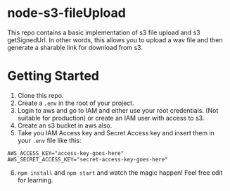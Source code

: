 # node-s3-fileUpload
This repo contains a basic implementation of s3 file upload and s3 getSignedUrl.  In other words, this allows you to upload a wav file and then generate a sharable link for download from s3.


# Getting Started

1.  Clone this repo.
2.  Create a `.env` in the root of your project. 
3.  Login to aws and go to IAM and either use your root credentials. (Not suitable for production) or create an IAM user with access to s3.
4.  Create an s3 bucket in aws also.  
5.  Take you IAM Access key and Secret Access key and insert them in your `.env` file like this:
```
AWS_ACCESS_KEY="access-key-goes-here"
AWS_SECRET_ACCESS_KEY="secret-access-key-goes-here"
```
6. `npm install` and `npm start` and watch the magic happen!  Feel free edit for learning. 
